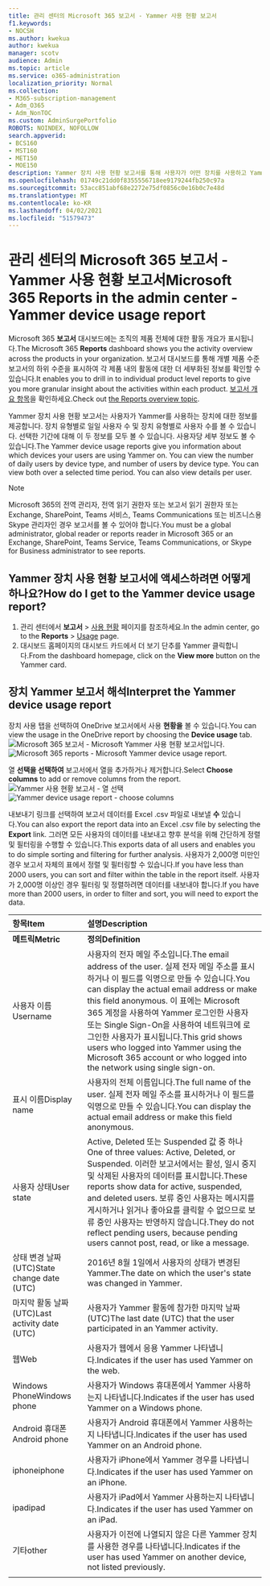 ```yaml
---
title: 관리 센터의 Microsoft 365 보고서 - Yammer 사용 현황 보고서
f1.keywords:
- NOCSH
ms.author: kwekua
author: kwekua
manager: scotv
audience: Admin
ms.topic: article
ms.service: o365-administration
localization_priority: Normal
ms.collection:
- M365-subscription-management
- Adm_O365
- Adm_NonTOC
ms.custom: AdminSurgePortfolio
ROBOTS: NOINDEX, NOFOLLOW
search.appverid:
- BCS160
- MST160
- MET150
- MOE150
description: Yammer 장치 사용 현황 보고서를 통해 사용자가 어떤 장치를 사용하고 Yammer.
ms.openlocfilehash: 01749c21dd0f8355556718ee9179244fb250c97a
ms.sourcegitcommit: 53acc851abf68e2272e75df0856c0e16b0c7e48d
ms.translationtype: MT
ms.contentlocale: ko-KR
ms.lasthandoff: 04/02/2021
ms.locfileid: "51579473"
---
```

# <a name="microsoft-365-reports-in-the-admin-center---yammer-device-usage-report"></a><span data-ttu-id="9d7a7-103">관리 센터의 Microsoft 365 보고서 - Yammer 사용 현황 보고서</span><span class="sxs-lookup"><span data-stu-id="9d7a7-103">Microsoft 365 Reports in the admin center - Yammer device usage report</span></span>

<span data-ttu-id="9d7a7-104">Microsoft 365 **보고서** 대시보드에는 조직의 제품 전체에 대한 활동 개요가 표시됩니다.</span><span class="sxs-lookup"><span data-stu-id="9d7a7-104">The Microsoft 365 **Reports** dashboard shows you the activity overview across the products in your organization.</span></span> <span data-ttu-id="9d7a7-105">보고서 대시보드를 통해 개별 제품 수준 보고서의 하위 수준을 표시하여 각 제품 내의 활동에 대한 더 세부화된 정보를 확인할 수 있습니다.</span><span class="sxs-lookup"><span data-stu-id="9d7a7-105">It enables you to drill in to individual product level reports to give you more granular insight about the activities within each product.</span></span> <span data-ttu-id="9d7a7-106">[보고서 개요 항목](activity-reports.md)을 확인하세요.</span><span class="sxs-lookup"><span data-stu-id="9d7a7-106">Check out [the Reports overview topic](activity-reports.md).</span></span>
  
<span data-ttu-id="9d7a7-p102">Yammer 장치 사용 현황 보고서는 사용자가 Yammer를 사용하는 장치에 대한 정보를 제공합니다. 장치 유형별로 일일 사용자 수 및 장치 유형별로 사용자 수를 볼 수 있습니다. 선택한 기간에 대해 이 두 정보를 모두 볼 수 있습니다. 사용자당 세부 정보도 볼 수 있습니다.</span><span class="sxs-lookup"><span data-stu-id="9d7a7-p102">The Yammer device usage reports give you information about which devices your users are using Yammer on. You can view the number of daily users by device type, and number of users by device type. You can view both over a selected time period. You can also view details per user.</span></span>
  
> [!NOTE]
> <span data-ttu-id="9d7a7-111">Microsoft 365의 전역 관리자, 전역 읽기 권한자 또는 보고서 읽기 권한자 또는 Exchange, SharePoint, Teams 서비스, Teams Communications 또는 비즈니스용 Skype 관리자인 경우 보고서를 볼 수 있어야 합니다.</span><span class="sxs-lookup"><span data-stu-id="9d7a7-111">You must be a global administrator, global reader or reports reader in Microsoft 365 or an Exchange, SharePoint, Teams Service, Teams Communications, or Skype for Business administrator to see reports.</span></span>  
 
## <a name="how-do-i-get-to-the-yammer-device-usage-report"></a><span data-ttu-id="9d7a7-112">Yammer 장치 사용 현황 보고서에 액세스하려면 어떻게 하나요?</span><span class="sxs-lookup"><span data-stu-id="9d7a7-112">How do I get to the Yammer device usage report?</span></span>

1. <span data-ttu-id="9d7a7-113">관리 센터에서 **보고서** \> <a href="https://go.microsoft.com/fwlink/p/?linkid=2074756" target="_blank">사용 현황</a> 페이지를 참조하세요.</span><span class="sxs-lookup"><span data-stu-id="9d7a7-113">In the admin center, go to the **Reports** \> <a href="https://go.microsoft.com/fwlink/p/?linkid=2074756" target="_blank">Usage</a> page.</span></span> 
2. <span data-ttu-id="9d7a7-114">대시보드 홈페이지의 대시보드 카드에서  더 보기 단추를 Yammer 클릭합니다.</span><span class="sxs-lookup"><span data-stu-id="9d7a7-114">From the dashboard homepage, click on the **View more** button on the Yammer card.</span></span>
  
## <a name="interpret-the-yammer-device-usage-report"></a><span data-ttu-id="9d7a7-115">장치 Yammer 보고서 해석</span><span class="sxs-lookup"><span data-stu-id="9d7a7-115">Interpret the Yammer device usage report</span></span>

<span data-ttu-id="9d7a7-116">장치 사용 탭을 선택하여 OneDrive 보고서에서 사용 **현황을** 볼 수 있습니다.</span><span class="sxs-lookup"><span data-stu-id="9d7a7-116">You can view the usage in the OneDrive report by choosing the **Device usage** tab.</span></span><br/><span data-ttu-id="9d7a7-117">![Microsoft 365 보고서 - Microsoft Yammer 사용 현황 보고서입니다.](../../media/e21af4c0-0ad2-4485-8ab1-2f82d7dfa90e.png)</span><span class="sxs-lookup"><span data-stu-id="9d7a7-117">![Microsoft 365 reports - Microsoft Yammer device usage report.](../../media/e21af4c0-0ad2-4485-8ab1-2f82d7dfa90e.png)</span></span>

<span data-ttu-id="9d7a7-118">열 **선택을 선택하여** 보고서에서 열을 추가하거나 제거합니다.</span><span class="sxs-lookup"><span data-stu-id="9d7a7-118">Select **Choose columns** to add or remove columns from the report.</span></span>  <br/> <span data-ttu-id="9d7a7-119">![Yammer 사용 현황 보고서 - 열 선택](../../media/fc1fc8db-e197-4878-85c7-7ba0d67b9379.png)</span><span class="sxs-lookup"><span data-stu-id="9d7a7-119">![Yammer device usage report - choose columns](../../media/fc1fc8db-e197-4878-85c7-7ba0d67b9379.png)</span></span>

<span data-ttu-id="9d7a7-120">내보내기 링크를 선택하여 보고서 데이터를 Excel .csv 파일로 내보낼 **수** 있습니다.</span><span class="sxs-lookup"><span data-stu-id="9d7a7-120">You can also export the report data into an Excel .csv file by selecting the **Export** link.</span></span> <span data-ttu-id="9d7a7-121">그러면 모든 사용자의 데이터를 내보내고 향후 분석을 위해 간단하게 정렬 및 필터링을 수행할 수 있습니다.</span><span class="sxs-lookup"><span data-stu-id="9d7a7-121">This exports data of all users and enables you to do simple sorting and filtering for further analysis.</span></span> <span data-ttu-id="9d7a7-122">사용자가 2,000명 미만인 경우 보고서 자체의 표에서 정렬 및 필터링할 수 있습니다.</span><span class="sxs-lookup"><span data-stu-id="9d7a7-122">If you have less than 2000 users, you can sort and filter within the table in the report itself.</span></span> <span data-ttu-id="9d7a7-123">사용자가 2,000명 이상인 경우 필터링 및 정렬하려면 데이터를 내보내야 합니다.</span><span class="sxs-lookup"><span data-stu-id="9d7a7-123">If you have more than 2000 users, in order to filter and sort, you will need to export the data.</span></span> 
  
|<span data-ttu-id="9d7a7-124">항목</span><span class="sxs-lookup"><span data-stu-id="9d7a7-124">Item</span></span>|<span data-ttu-id="9d7a7-125">설명</span><span class="sxs-lookup"><span data-stu-id="9d7a7-125">Description</span></span>|
|:-----|:-----|
|<span data-ttu-id="9d7a7-126">**메트릭**</span><span class="sxs-lookup"><span data-stu-id="9d7a7-126">**Metric**</span></span>|<span data-ttu-id="9d7a7-127">**정의**</span><span class="sxs-lookup"><span data-stu-id="9d7a7-127">**Definition**</span></span>|
|<span data-ttu-id="9d7a7-128">사용자 이름</span><span class="sxs-lookup"><span data-stu-id="9d7a7-128">Username</span></span>  <br/> |<span data-ttu-id="9d7a7-129">사용자의 전자 메일 주소입니다.</span><span class="sxs-lookup"><span data-stu-id="9d7a7-129">The email address of the user.</span></span> <span data-ttu-id="9d7a7-130">실제 전자 메일 주소를 표시하거나 이 필드를 익명으로 만들 수 있습니다.</span><span class="sxs-lookup"><span data-stu-id="9d7a7-130">You can display the actual email address or make this field anonymous.</span></span> <span data-ttu-id="9d7a7-131">이 표에는 Microsoft 365 계정을 사용하여 Yammer 로그인한 사용자 또는 Single Sign-On을 사용하여 네트워크에 로그인한 사용자가 표시됩니다.</span><span class="sxs-lookup"><span data-stu-id="9d7a7-131">This grid shows users who logged into Yammer using the Microsoft 365 account or who logged into the network using single sign-on.</span></span> <br/> |
|<span data-ttu-id="9d7a7-132">표시 이름</span><span class="sxs-lookup"><span data-stu-id="9d7a7-132">Display name</span></span>  <br/> |<span data-ttu-id="9d7a7-133">사용자의 전체 이름입니다.</span><span class="sxs-lookup"><span data-stu-id="9d7a7-133">The full name of the user.</span></span> <span data-ttu-id="9d7a7-134">실제 전자 메일 주소를 표시하거나 이 필드를 익명으로 만들 수 있습니다.</span><span class="sxs-lookup"><span data-stu-id="9d7a7-134">You can display the actual email address or make this field anonymous.</span></span>  <br/> |
|<span data-ttu-id="9d7a7-135">사용자 상태</span><span class="sxs-lookup"><span data-stu-id="9d7a7-135">User state</span></span>  <br/> |<span data-ttu-id="9d7a7-136">Active, Deleted 또는 Suspended 값 중 하나</span><span class="sxs-lookup"><span data-stu-id="9d7a7-136">One of three values: Active, Deleted, or Suspended.</span></span> <span data-ttu-id="9d7a7-137">이러한 보고서에서는 활성, 일시 중지 및 삭제된 사용자의 데이터를 표시합니다.</span><span class="sxs-lookup"><span data-stu-id="9d7a7-137">These reports show data for active, suspended, and deleted users.</span></span> <span data-ttu-id="9d7a7-138">보류 중인 사용자는 메시지를 게시하거나 읽거나 좋아요를 클릭할 수 없으므로 보류 중인 사용자는 반영하지 않습니다.</span><span class="sxs-lookup"><span data-stu-id="9d7a7-138">They do not reflect pending users, because pending users cannot post, read, or like a message.</span></span>   <br/> |
|<span data-ttu-id="9d7a7-139">상태 변경 날짜(UTC)</span><span class="sxs-lookup"><span data-stu-id="9d7a7-139">State change date (UTC)</span></span>  <br/> |<span data-ttu-id="9d7a7-140">2016년 8월 1일에서 사용자의 상태가 변경된 Yammer.</span><span class="sxs-lookup"><span data-stu-id="9d7a7-140">The date on which the user's state was changed in Yammer.</span></span>  <br/> |
|<span data-ttu-id="9d7a7-141">마지막 활동 날짜(UTC)</span><span class="sxs-lookup"><span data-stu-id="9d7a7-141">Last activity date (UTC)</span></span>  <br/> |<span data-ttu-id="9d7a7-142">사용자가 Yammer 활동에 참가한 마지막 날짜(UTC)</span><span class="sxs-lookup"><span data-stu-id="9d7a7-142">The last date (UTC) that the user participated in an Yammer activity.</span></span>  <br/> |
|<span data-ttu-id="9d7a7-143">웹</span><span class="sxs-lookup"><span data-stu-id="9d7a7-143">Web</span></span>  <br/> |<span data-ttu-id="9d7a7-144">사용자가 웹에서 응용 Yammer 나타냅니다.</span><span class="sxs-lookup"><span data-stu-id="9d7a7-144">Indicates if the user has used Yammer on the web.</span></span>  <br/> |
|<span data-ttu-id="9d7a7-145">Windows Phone</span><span class="sxs-lookup"><span data-stu-id="9d7a7-145">Windows phone</span></span>  <br/> | <span data-ttu-id="9d7a7-146">사용자가 Windows 휴대폰에서 Yammer 사용하는지 나타냅니다.</span><span class="sxs-lookup"><span data-stu-id="9d7a7-146">Indicates if the user has used Yammer on a Windows phone.</span></span>  <br/> |
|<span data-ttu-id="9d7a7-147">Android 휴대폰</span><span class="sxs-lookup"><span data-stu-id="9d7a7-147">Android phone</span></span>  <br/> |<span data-ttu-id="9d7a7-148">사용자가 Android 휴대폰에서 Yammer 사용하는지 나타냅니다.</span><span class="sxs-lookup"><span data-stu-id="9d7a7-148">Indicates if the user has used Yammer on an Android phone.</span></span> <br/>|
|<span data-ttu-id="9d7a7-149">iphone</span><span class="sxs-lookup"><span data-stu-id="9d7a7-149">iphone</span></span> <br/> | <span data-ttu-id="9d7a7-150">사용자가 iPhone에서 Yammer 경우를 나타냅니다.</span><span class="sxs-lookup"><span data-stu-id="9d7a7-150">Indicates if the user has used Yammer on an iPhone.</span></span>  <br/> |
|<span data-ttu-id="9d7a7-151">ipad</span><span class="sxs-lookup"><span data-stu-id="9d7a7-151">ipad</span></span>  <br/> |<span data-ttu-id="9d7a7-152">사용자가 iPad에서 Yammer 사용하는지 나타냅니다.</span><span class="sxs-lookup"><span data-stu-id="9d7a7-152">Indicates if the user has used Yammer on an iPad.</span></span> <br/>|
|<span data-ttu-id="9d7a7-153">기타</span><span class="sxs-lookup"><span data-stu-id="9d7a7-153">other</span></span>  <br/> |<span data-ttu-id="9d7a7-154">사용자가 이전에 나열되지 않은 다른 Yammer 장치를 사용한 경우를 나타냅니다.</span><span class="sxs-lookup"><span data-stu-id="9d7a7-154">Indicates if the user has used Yammer on another device, not listed previously.</span></span> <br/>|
|||